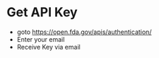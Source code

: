# Get API Key
* goto https://open.fda.gov/apis/authentication/
* Enter your email
* Receive Key via email